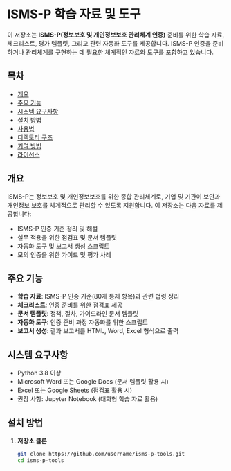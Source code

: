 # ISMS-P 학습 자료 및 도구

이 저장소는 **ISMS-P(정보보호 및 개인정보보호 관리체계 인증)** 준비를 위한 학습 자료, 체크리스트, 평가 템플릿, 그리고 관련 자동화 도구를 제공합니다. ISMS-P 인증을 준비하거나 관리체계를 구현하는 데 필요한 체계적인 자료와 도구를 포함하고 있습니다.

## 목차
- [개요](#개요)
- [주요 기능](#주요-기능)
- [시스템 요구사항](#시스템-요구사항)
- [설치 방법](#설치-방법)
- [사용법](#사용법)
- [디렉토리 구조](#디렉토리-구조)
- [기여 방법](#기여-방법)
- [라이선스](#라이선스)

## 개요

ISMS-P는 정보보호 및 개인정보보호를 위한 종합 관리체계로, 기업 및 기관이 보안과 개인정보 보호를 체계적으로 관리할 수 있도록 지원합니다. 이 저장소는 다음 자료를 제공합니다:
- ISMS-P 인증 기준 정리 및 해설
- 실무 적용을 위한 점검표 및 문서 템플릿
- 자동화 도구 및 보고서 생성 스크립트
- 모의 인증을 위한 가이드 및 평가 사례

## 주요 기능
- **학습 자료**: ISMS-P 인증 기준(80개 통제 항목)과 관련 법령 정리
- **체크리스트**: 인증 준비를 위한 점검표 제공
- **문서 템플릿**: 정책, 절차, 가이드라인 문서 템플릿
- **자동화 도구**: 인증 준비 과정 자동화를 위한 스크립트
- **보고서 생성**: 결과 보고서를 HTML, Word, Excel 형식으로 출력

## 시스템 요구사항
- Python 3.8 이상
- Microsoft Word 또는 Google Docs (문서 템플릿 활용 시)
- Excel 또는 Google Sheets (점검표 활용 시)
- 권장 사항: Jupyter Notebook (대화형 학습 자료 활용)

## 설치 방법

1. **저장소 클론**
   ```bash
   git clone https://github.com/username/isms-p-tools.git
   cd isms-p-tools
